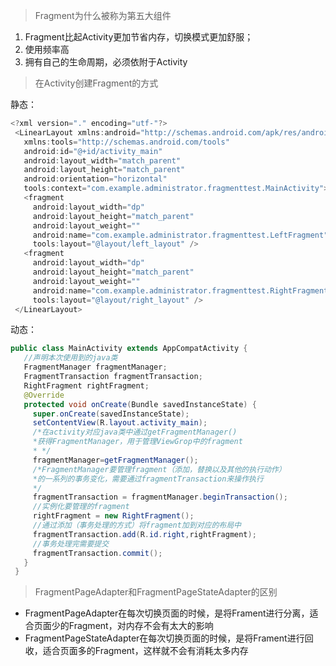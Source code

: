 > Fragment为什么被称为第五大组件

1. Fragment比起Activity更加节省内存，切换模式更加舒服；
2. 使用频率高
3. 拥有自己的生命周期，必须依附于Activity

> 在Activity创建Fragment的方式

静态：

```java
<?xml version="." encoding="utf-"?>
 <LinearLayout xmlns:android="http://schemas.android.com/apk/res/android"
   xmlns:tools="http://schemas.android.com/tools"
   android:id="@+id/activity_main"
   android:layout_width="match_parent"
   android:layout_height="match_parent"
   android:orientation="horizontal"
   tools:context="com.example.administrator.fragmenttest.MainActivity">
   <fragment
     android:layout_width="dp"
     android:layout_height="match_parent"
     android:layout_weight=""
     android:name="com.example.administrator.fragmenttest.LeftFragment"
     tools:layout="@layout/left_layout" />
   <fragment
     android:layout_width="dp"
     android:layout_height="match_parent"
     android:layout_weight=""
     android:name="com.example.administrator.fragmenttest.RightFragment"
     tools:layout="@layout/right_layout" />
 </LinearLayout>
```

动态：

```java
public class MainActivity extends AppCompatActivity {
   //声明本次使用到的java类
   FragmentManager fragmentManager;
   FragmentTransaction fragmentTransaction;
   RightFragment rightFragment;
   @Override
   protected void onCreate(Bundle savedInstanceState) {
     super.onCreate(savedInstanceState);
     setContentView(R.layout.activity_main);
     /*在activity对应java类中通过getFragmentManager()
     *获得FragmentManager，用于管理ViewGrop中的fragment
     * */
     fragmentManager=getFragmentManager();
     /*FragmentManager要管理fragment（添加，替换以及其他的执行动作）
     *的一系列的事务变化，需要通过fragmentTransaction来操作执行
     */
     fragmentTransaction = fragmentManager.beginTransaction();
     //实例化要管理的fragment
     rightFragment = new RightFragment();
     //通过添加（事务处理的方式）将fragment加到对应的布局中
     fragmentTransaction.add(R.id.right,rightFragment);
     //事务处理完需要提交
     fragmentTransaction.commit();
   }
 }
```

> FragmentPageAdapter和FragmentPageStateAdapter的区别

* FragmentPageAdapter在每次切换页面的时候，是将Frament进行分离，适合页面少的Fragment，对内存不会有太大的影响
* FragmentPageStateAdapter在每次切换页面的时候，是将Frament进行回收，适合页面多的Fragment，这样就不会有消耗太多内存



